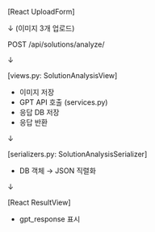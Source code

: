 [React UploadForm] 


   ↓ (이미지 3개 업로드)

   
POST /api/solutions/analyze/


   ↓

   
[views.py: SolutionAnalysisView]
   - 이미지 저장
   - GPT API 호출 (services.py)
   - 응답 DB 저장
   - 응답 반환

     
   ↓

   
[serializers.py: SolutionAnalysisSerializer]
   - DB 객체 → JSON 직렬화

     
   ↓ 


[React ResultView]
   - gpt_response 표시
